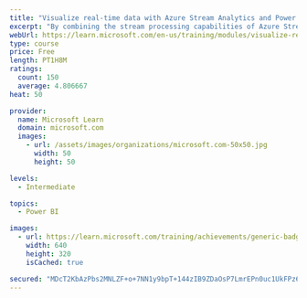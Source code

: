 ```yaml
---
title: "Visualize real-time data with Azure Stream Analytics and Power BI"
excerpt: "By combining the stream processing capabilities of Azure Stream Analytics and the data visualization capabilities of Microsoft Power BI, you can create real-time data dashboards."
webUrl: https://learn.microsoft.com/en-us/training/modules/visualize-real-time-data-azure-stream-analytics-power-bi/
type: course
price: Free
length: PT1H8M
ratings:
  count: 150
  average: 4.806667
heat: 50

provider:
  name: Microsoft Learn
  domain: microsoft.com
  images:
    - url: /assets/images/organizations/microsoft.com-50x50.jpg
      width: 50
      height: 50

levels:
  - Intermediate

topics:
  - Power BI

images:
  - url: https://learn.microsoft.com/training/achievements/generic-badge-social.png
    width: 640
    height: 320
    isCached: true

secured: "MDcT2KbAzPbs2MNLZF+o+7NN1y9bpT+144zIB9ZDaOsP7LmrEPn0uc1UkFPz6NNXvelFP77aw4nfZsukQHj49Rw5AL65zgdEWMGnxZFOfq5NoepvbbP9bkf9M1M7mEquXKcC89AOJGtTCPTwOGTzzof70JMTpjeboxCJX+UgdigSC/KCi5YiW2CQVdyhHA1Acl0V94sHF3+vF0DurVmOwS8HEhtUNvothqPncbZ3ygmbmIveCevEwNf1MUY1PTt22dunI4cVSEPTvxfRvWVyLQWGSb8O+YzR0a9NLUQaQUPcYdxn4zY0xGM2EC7MVWFLoyNyfBvWXFChVs2V3XrtRBkea8tYcZQ6o7YCdqMUQMRGiRs/Uk9qqK3r6oPLBLiAiJdVy5DrKeb/lsAi4Gq3g43FiL9uWawXRO6tQAm8RuY=;elRH0XQ2i97Qop2cvVZ0jQ=="
---
```


